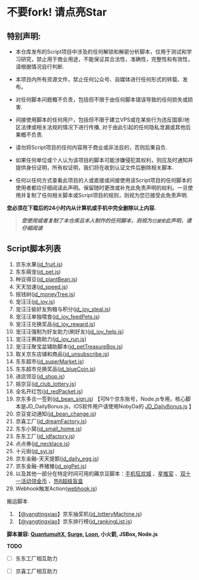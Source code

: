 # 不要fork! 请点亮Star

## 特别声明: 

* 本仓库发布的Script项目中涉及的任何解锁和解密分析脚本，仅用于测试和学习研究，禁止用于商业用途，不能保证其合法性，准确性，完整性和有效性，请根据情况自行判断.

* 本项目内所有资源文件，禁止任何公众号、自媒体进行任何形式的转载、发布。

* 对任何脚本问题概不负责，包括但不限于由任何脚本错误导致的任何损失或损害.

* 间接使用脚本的任何用户，包括但不限于建立VPS或在某些行为违反国家/地区法律或相关法规的情况下进行传播, 对于由此引起的任何隐私泄漏或其他后果概不负责.

* 请勿将Script项目的任何内容用于商业或非法目的，否则后果自负.

* 如果任何单位或个人认为该项目的脚本可能涉嫌侵犯其权利，则应及时通知并提供身份证明，所有权证明，我们将在收到认证文件后删除相关脚本.

* 任何以任何方式查看此项目的人或直接或间接使用该Script项目的任何脚本的使用者都应仔细阅读此声明。保留随时更改或补充此免责声明的权利。一旦使用并复制了任何相关脚本或Script项目的规则，则视为您已接受此免责声明.

 **您必须在下载后的24小时内从计算机或手机中完全删除以上内容.**  </br>
> ***您使用或者复制了本仓库且本人制作的任何脚本，则视为`已接受`此声明，请仔细阅读*** 

## Script脚本列表

1.  京东水果([jd_fruit.js](https://raw.githubusercontent.com/JackEasons/jd_scripts/master/jd_fruit.js))
2.  东东萌宠([jd_pet.js](https://raw.githubusercontent.com/JackEasons/jd_scripts/master/jd_pet.js))
4.  种豆得豆([jd_plantBean.js](https://raw.githubusercontent.com/JackEasons/jd_scripts/master/jd_plantBean.js))
5.  天天加速([jd_speed.js](https://raw.githubusercontent.com/JackEasons/jd_scripts/master/jd_speed.js))
6.  摇钱树([jd_moneyTree.js](https://raw.githubusercontent.com/JackEasons/jd_scripts/master/jd_moneyTree.js))
6.  宠汪汪([jd_joy.js](https://raw.githubusercontent.com/JackEasons/jd_scripts/master/jd_joy.js))
7.  宠汪汪偷好友狗粮与积分([jd_joy_steal.js](https://raw.githubusercontent.com/JackEasons/jd_scripts/master/jd_joy_steal.js))
8.  宠汪汪单独喂食([jd_joy_feedPets.js](https://raw.githubusercontent.com/JackEasons/jd_scripts/master/jd_joy_feedPets.js))
9.  宠汪汪兑换奖品([jd_joy_reward.js](https://raw.githubusercontent.com/JackEasons/jd_scripts/master/jd_joy_reward.js))
10.  宠汪汪强制为好友助力(刷好友)([jd_joy_help.js](https://raw.githubusercontent.com/JackEasons/jd_scripts/master/jd_joy_help.js))
11.  宠汪汪赛跑助力([jd_joy_run.js](https://raw.githubusercontent.com/JackEasons/jd_scripts/master/jd_joy_run.js))
12.  宠汪汪聚宝盆辅助脚本([jd_petTreasureBox.js](https://raw.githubusercontent.com/JackEasons/jd_scripts/master/jd_petTreasureBox.js))
13.  取关京东店铺和商品([jd_unsubscribe.js](https://raw.githubusercontent.com/JackEasons/jd_scripts/master/jd_unsubscribe.js))
14.  东东超市([jd_superMarket.js](https://raw.githubusercontent.com/JackEasons/jd_scripts/master/jd_superMarket.js))
15.  东东超市兑换奖品([jd_blueCoin.js](https://raw.githubusercontent.com/JackEasons/jd_scripts/master/jd_blueCoin.js))
16.  进店领豆([jd_shop.js](https://raw.githubusercontent.com/JackEasons/jd_scripts/master/jd_shop.js))
17.  摇京豆([jd_club_lottery.js](https://raw.githubusercontent.com/JackEasons/jd_scripts/master/jd_club_lottery.js))
18.  全名开红包([jd_redPacket.js](https://raw.githubusercontent.com/JackEasons/jd_scripts/master/jd_redPacket.js))
19.  京东多合一签到([jd_bean_sign.js](https://raw.githubusercontent.com/JackEasons/jd_scripts/master/jd_bean_sign.js)) 【可N个京东账号，Node.js专用，核心脚本是JD_DailyBonus.js，iOS软件用户请使用NobyDa的 [JD_DailyBonus.js](https://raw.githubusercontent.com/NobyDa/Script/master/JD-DailyBonus/JD_DailyBonus.js) 】
20.  京豆变动通知([jd_bean_change.js](https://raw.githubusercontent.com/JackEasons/jd_scripts/master/jd_bean_change.js))
21.  京喜工厂([jd_dreamFactory.js](https://raw.githubusercontent.com/JackEasons/jd_scripts/master/jd_dreamFactory.js))
22.  东东小窝([jd_small_home.js](https://raw.githubusercontent.com/JackEasons/jd_scripts/master/jd_small_home.js))
23.  东东工厂([jd_jdfactory.js](https://raw.githubusercontent.com/JackEasons/jd_scripts/master/jd_jdfactory.js))
24.  点点券([jd_necklace.js](https://raw.githubusercontent.com/JackEasons/jd_scripts/master/jd_necklace.js))
25.  十元街([jd_syj.js](https://raw.githubusercontent.com/JackEasons/jd_scripts/master/jd_syj.js))
26.  京东金融-天天提鹅([jd_daily_egg.js](https://raw.githubusercontent.com/JackEasons/jd_scripts/master/jd_daily_egg.js))
27.  京东金融-养猪猪([jd_pigPet.js](https://raw.githubusercontent.com/JackEasons/jd_scripts/master/jd_pigPet.js))
28.  以及其他一部分在特定时间可用的薅京豆脚本：[手机狂欢城](https://raw.githubusercontent.com/JackEasons/jd_scripts/master/jd_818.js) 、[星推官](https://raw.githubusercontent.com/lxk0301/jd_scripts/master/jd_xtg.js) 、[双十一活动领金币](https://raw.githubusercontent.com/lxk0301/jd_scripts/master/jd_collectProduceScore.js) 、[热8超级盲盒](https://raw.githubusercontent.com/lxk0301/jd_scripts/master/jd_mohe.js)
29.  Webhook触发Action([webhook.js](https://raw.githubusercontent.com/JackEasons/jd_scripts/master/backUp/webhook.js))

搬运脚本
1.  【[@yangtingxiao](https://github.com/yangtingxiao)】京东抽奖机([jd_lotteryMachine.js](https://raw.githubusercontent.com/JackEasons/jd_scripts/master/jd_lotteryMachine.js))
2.  【[@yangtingxiao](https://github.com/yangtingxiao)】京东排行榜([jd_rankingList.js](https://raw.githubusercontent.com/JackEasons/jd_scripts/master/jd_rankingList.js))

**脚本兼容: [QuantumultX](https://apps.apple.com/us/app/quantumult-x/id1443988620), [Surge](https://apps.apple.com/us/app/surge-4/id1442620678), [Loon](https://apps.apple.com/us/app/loon/id1373567447), 小火箭, JSBox, Node.js**

**TODO**

- [ ] 东东工厂相互助力
- [ ] 京喜工厂相互助力







